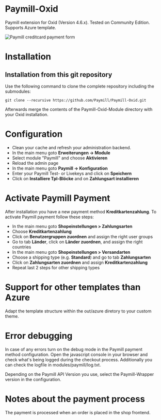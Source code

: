Paymill-Oxid
====================

Paymill extension for Oxid (Version 4.6.x). Tested on Community Edition. Supports Azure template.

![Paymill creditcard payment form](https://raw.github.com/Paymill/Paymill-Oxid/master/Paymill-Oxid-Module/modules/paymill/paymill_form_de.png)

# Installation

## Installation from this git repository 

Use the following command to clone the complete repository including the submodules:
    
    git clone --recursive https://github.com/Paymill/Paymill-Oxid.git

Afterwards merge the contents of the Paymill-Oxid-Module directory with your Oxid installation. 

# Configuration

- Clean your cache and refresh your administration backend.
- In the main menu goto **Erweiterungen -> Module**
- Select module "Paymill" and choose **Aktivieren**
- Reload the admin page
- In the main menu goto **Paymill -> Konfiguration** 
- Enter your Paymill Test- or Livekeys and click on **Speichern**
- Click on **Installiere Tpl-Blöcke** and on **Zahlungsart installieren**

# Activate Paymill Payment

After installation you have a new payment method **Kreditkartenzahlung**. To activate Paymill payment follow these steps:

- In the main menu goto **Shopeinstellungen > Zahlungsarten**
- Choose **Kreditkartenzahlung**
- Click on **Benutzergruppen zuordnen** and assign the right user groups
- Go to tab **Länder**, click on **Länder zuordnen**, and assign the right countries
- In the main menu goto **Shopeinstellungen > Versandarten**
- Choose a shipping type (e.g. **Standard**) and go to tab **Zahlungsarten** 
- Click on **Zahlungsarten zuordnen** and assign **Kreditkartenzahlung**
- Repeat last 2 steps for other shipping types

# Support for other templates than Azure

Adapt the template structure within the out/azure diretory to your custom theme.

# Error debugging

In case of any errors turn on the debug mode in the Paymill payment method configuration. Open the javascript console in your browser and check what's being logged during the checkout process. Additionally you can check the logfile in modules/paymill/log.txt.

Depending on the Paymill API Version you use, select the Paymill-Wrapper version in the configuration.

# Notes about the payment process

The payment is processed when an order is placed in the shop frontend.